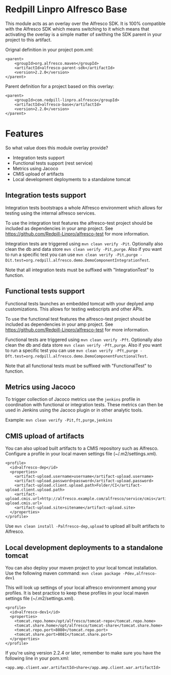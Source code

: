 Redpill Linpro Alfresco Base
=============

This module acts as an overlay over the Alfresco SDK. It is 100% compatible with the Alfresco SDK which means switching to it which means that activating the overlay is a simple matter of swithing the SDK parent in your project to this artifact.

Orignal definition in your project pom.xml:

    <parent>
        <groupId>org.alfresco.maven</groupId>
        <artifactId>alfresco-parent-sdk</artifactId>
        <version>2.2.0</version>
    </parent>

Parent definition for a project based on this overlay:

    <parent>
        <groupId>com.redpill-linpro.alfresco</groupId>
        <artifactId>alfresco-base</artifactId>
        <version>2.2.0</version>
    </parent>


# Features
So what value does this module overlay provide?


* Integration tests support
* Functional tests support (rest service) 
* Metrics using Jacoco
* CMIS upload of artifacts
* Local development deployments to a standalone tomcat

## Integration tests support
Integration tests bootstraps a whole Alfresco environment which allows for testing using the internal alfresco services.

To use the integration test features the alfresco-test project should be included as dependencies in your amp project. See https://github.com/Redpill-Linpro/alfresco-test for more information.

Integration tests are triggered using `mvn clean verify -Pit`. Optionally also clean the db and data store `mvn clean verify -Pit,purge`. Also if you want to run a specific test you can use `mvn clean verify -Pit,purge -Dit.test=org.redpill.alfresco.demo.DemoComponentIntegrationTest`. 

Note that all integration tests must be suffixed with "IntegrationTest" to function.

## Functional tests support
Functional tests launches an embedded tomcat with your deplyed amp customizations. This allows for testing webscripts and other APIs.

To use the functional test features the alfresco-test project should be included as dependencies in your amp project. See https://github.com/Redpill-Linpro/alfresco-test for more information.

Functional tests are triggered using `mvn clean verify -Pft`. Optionally also clean the db and data store `mvn clean verify -Pft,purge`. Also if you want to run a specific test you can use `mvn clean verify -Pft,purge -Dft.test=org.redpill.alfresco.demo.DemoComponentFunctionalTest`. 

Note that all functional tests must be suffixed with "FunctionalTest" to function.

## Metrics using Jacoco
To trigger collection of Jacoco metrics use the `jenkins` profile in coordination with functional or integration tests. These metrics can then be used in Jenkins using the Jacoco plugin or in other analytic tools. 

Example:
`mvn clean verify -Pit,ft,purge,jenkins`

## CMIS upload of artifacts
You can also upload built artifacts to a CMIS repository such as Alfresco. Configure a profile in your local maven settings file (~/.m2/settings.xml). 

	<profile>
      <id>alfresco-dep</id>
      <properties>
        <artifact-upload.username>username</artifact-upload.username>
        <artifact-upload.password>password</artifact-upload.password>
        <artifact-upload.client.upload.path>Folder/CI</artifact-upload.client.upload.path>
        <artifact-upload.cmis.url>http://alfresco.example.com/alfresco/service/cmis</artifact-upload.cmis.url>
        <artifact-upload.site>sitename</artifact-upload.site>
      </properties>
    </profile>
    
Use `mvn clean install -Palfresco-dep,upload` to upload all built artifacts to Alfresco.

## Local development deployments to a standalone tomcat
You can also deploy your maven project to your local tomcat installation. Use the following maven command:
`mvn clean package -Pdev,alfresco-dev1`

This will look up settings of your local alfresco environment among your profiles. It is best practice to keep these profiles in your local maven settings file (~/.m2/settings.xml).

	<profile>
      <id>alfresco-dev1</id>
      <properties>
        <tomcat.repo.home>/opt/alfresco/tomcat-repo</tomcat.repo.home>
        <tomcat.share.home>/opt/alfresco/tomcat-share</tomcat.share.home>
        <tomcat.repo.port>8080</tomcat.repo.port>
        <tomcat.share.port>8081</tomcat.share.port>
      </properties>
    </profile>

If you're using version 2.2.4 or later, remember to make sure you have the
following line in your pom.xml:

	<app.amp.client.war.artifactId>share</app.amp.client.war.artifactId>
